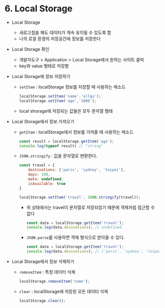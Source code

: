 # 6. Local Storage

- Local Storage
    - 새로고침을 해도 데이터가 계속 유지될 수 있도록 함
    - 나의 로컬 환경의 저장공간에 정보를 저장한다

- Local Storage 확인
    - 개발자도구 > Application > Local Storage에서 원하는 사이트 클릭
    - key와 value 형태로 저장함
    
- Local Storage에 정보 저장하기
    - `setItem` : localStorage 정보를 저장할 때 사용하는 메소드
        
        ```jsx
        localStorage.setItem('name','ellgu');
        localStorage.setItem('age','1000');
        ```
        
    - local strorage에 저장되는 값들은 모두 문자열 형태
    
- Local Storage에서 정보 가져오기
    - `getItem` : localStorage에서 정보를 가져올 때 사용하는 메소드
        
        ```jsx
        const result = localStorage.getItem('age');
        console.log(typeof result) // "string"
        ```
        
    - `JSON.stringify` : 값을 문자열로 변환한다.
        
        ```jsx
        const travel = {
        	destinations: ['paris', 'sydney', 'taipei'],
        	days: 100,
        	mate: undefined,
        	isAvailable: true
        }
        
        localStorage.setItem('travel', JSON.stringify(travel));
        ```
        
        - 위 상태에서는 travel이 문자열로 저장되었기 때문에 객체처럼 접근할 수 없다
            
            ```jsx
            const data = localStorage.getItem('travel');
            console.log(data.desinations); // undefined
            ```
            
        - `JSON.parse`를 사용하면 객체 형식으로 받아올 수 있다.
            
            ```jsx
            const data = localStorage.getItem('travel');
            console.log(data.desinations); // ['paris', 'sydney', 'taipei'
            ```
            

- Local Storage에서 정보 삭제하기
    - `removeItem` : 특정 데이터 삭제
        
        ```jsx
        localStorage.removeItem('name');
        ```
        
    - `clear` : localStorage에 저장된 모든 데이터 삭제
        
        ```jsx
        localStorage.clear();
        ```